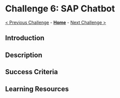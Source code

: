 # Challenge 6: SAP Chatbot

[< Previous Challenge](./05-PrivateLink.md) - **[Home](../README.md)** - [Next Challenge >](./07-EventDriven.md)

## Introduction

## Description

## Success Criteria

## Learning Resources




